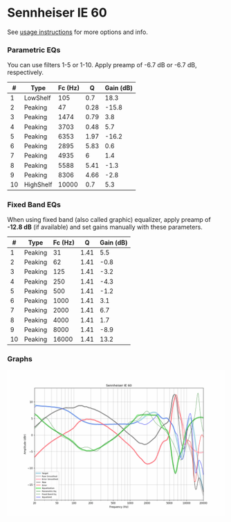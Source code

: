 # Sennheiser IE 60
See [usage instructions](https://github.com/jaakkopasanen/AutoEq#usage) for more options and info.

### Parametric EQs
You can use filters 1-5 or 1-10. Apply preamp of -6.7 dB or -6.7 dB, respectively.

|   # | Type      |   Fc (Hz) |    Q |   Gain (dB) |
|-----|-----------|-----------|------|-------------|
|   1 | LowShelf  |       105 | 0.7  |        18.3 |
|   2 | Peaking   |        47 | 0.28 |       -15.8 |
|   3 | Peaking   |      1474 | 0.79 |         3.8 |
|   4 | Peaking   |      3703 | 0.48 |         5.7 |
|   5 | Peaking   |      6353 | 1.97 |       -16.2 |
|   6 | Peaking   |      2895 | 5.83 |         0.6 |
|   7 | Peaking   |      4935 | 6    |         1.4 |
|   8 | Peaking   |      5588 | 5.41 |        -1.3 |
|   9 | Peaking   |      8306 | 4.66 |        -2.8 |
|  10 | HighShelf |     10000 | 0.7  |         5.3 |

### Fixed Band EQs
When using fixed band (also called graphic) equalizer, apply preamp of **-12.8 dB** (if available) and set gains manually with these parameters.

|   # | Type    |   Fc (Hz) |    Q |   Gain (dB) |
|-----|---------|-----------|------|-------------|
|   1 | Peaking |        31 | 1.41 |         5.5 |
|   2 | Peaking |        62 | 1.41 |        -0.8 |
|   3 | Peaking |       125 | 1.41 |        -3.2 |
|   4 | Peaking |       250 | 1.41 |        -4.3 |
|   5 | Peaking |       500 | 1.41 |        -1.2 |
|   6 | Peaking |      1000 | 1.41 |         3.1 |
|   7 | Peaking |      2000 | 1.41 |         6.7 |
|   8 | Peaking |      4000 | 1.41 |         1.7 |
|   9 | Peaking |      8000 | 1.41 |        -8.9 |
|  10 | Peaking |     16000 | 1.41 |        13.2 |

### Graphs
![](./Sennheiser%20IE%2060.png)
